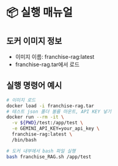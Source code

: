 # 📦 실행 매뉴얼

## 도커 이미지 정보

- 이미지 이름: franchise-rag:latest
- franchise-rag.tar에서 로드

## 실행 명령어 예시

```bash
# 이미지 로드
docker load -i franchise-rag.tar
# 테스트 json 폴더 볼륨 마운트, API KEY 넣기
docker run --rm -it \
  -v ${PWD}/test:/app/test \
  -e GEMINI_API_KEY=your_api_key \
  franchise-rag:latest \
  /bin/bash

# 도커 내부에서 bash 파일 실행
bash franchise_RAG.sh /app/test
```
